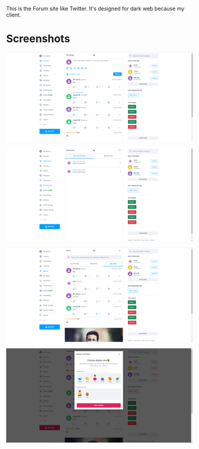 This is the Forum site like Twitter.
It's designed for dark web because my client.



# Screenshots

![](./Forum1.png)

![](./Forum2.png)

![](./Forum3.png)

![](./Forum4.png)

